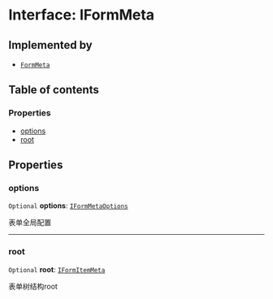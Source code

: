 # Interface: IFormMeta

## Implemented by

* [`FormMeta`](/auto-docs/form-core/classes/FormMeta.md)

## Table of contents

### Properties

* [options](/auto-docs/form-core/interfaces/IFormMeta.md#options)
* [root](/auto-docs/form-core/interfaces/IFormMeta.md#root)

## Properties

### options

`Optional` **options**: [`IFormMetaOptions`](/auto-docs/form-core/interfaces/IFormMetaOptions.md)

表单全局配置

***

### root

`Optional` **root**: [`IFormItemMeta`](/auto-docs/form-core/interfaces/IFormItemMeta.md)

表单树结构root

